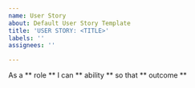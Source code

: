 ```yaml
---
name: User Story
about: Default User Story Template
title: 'USER STORY: <TITLE>'
labels: ''
assignees: ''

---
```


As a ** role ** I can ** ability ** so that ** outcome **
